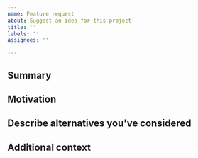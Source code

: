 ```yaml
---
name: Feature request
about: Suggest an idea for this project
title: ''
labels: ''
assignees: ''

---
```


## Summary
<!-- A clear and concise description of what the problem is. Ex. I'm always frustrated when [...] -->

## Motivation
<!-- Why are we doing this? What use cases does it support? What is the expected outcome? -->

## Describe alternatives you've considered
<!-- A clear and concise description of any alternative solutions or features you've considered. -->

## Additional context
<!-- Add any other context or screenshots about the feature request here. -->

